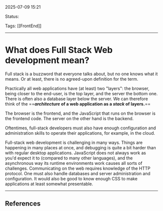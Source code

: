 
2025-07-09 15:21

Status:

Tags: [[FrontEnd]]

---
# What does Full Stack Web development mean?
Full stack is a buzzword that everyone talks about, but no one knows what it means. Or at least, there is no agreed-upon definition for the term.

Practically all web applications have (at least) two "layers": the browser, being closer to the end-user, is the top layer, and the server the bottom one. There is often also a database layer below the server. We can therefore think of the ==**_architecture_ of a web application as a _stack_ of layers.**==

The browser is the frontend, and the JavaScript that runs on the browser is the frontend code. The server on the other hand is the backend.

Oftentimes, full-stack developers must also have enough configuration and administration skills to operate their applications, for example, in the cloud.

Full-stack web development is challenging in many ways. Things are happening in many places at once, and debugging is quite a bit harder than with regular desktop applications. JavaScript does not always work as you'd expect it to (compared to many other languages), and the asynchronous way its runtime environments work causes all sorts of challenges. Communicating on the web requires knowledge of the HTTP protocol. One must also handle databases and server administration and configuration. It would also be good to know enough CSS to make applications at least somewhat presentable.




---
## References